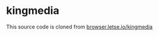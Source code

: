 # kingmedia

This source code is cloned from [browser.letse.io/kingmedia](https://browser.letsee.io/kingmedia/)

